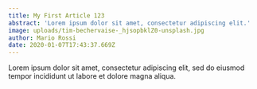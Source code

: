 ```yaml
---
title: My First Article 123
abstract: 'Lorem ipsum dolor sit amet, consectetur adipiscing elit.'
image: uploads/tim-bechervaise-_hjsopbklZ0-unsplash.jpg
author: Mario Rossi
date: 2020-01-07T17:43:37.669Z
---
```


Lorem ipsum dolor sit amet, consectetur adipiscing elit, sed do eiusmod tempor incididunt ut labore et dolore magna aliqua.

